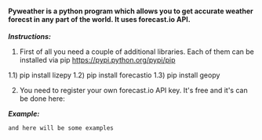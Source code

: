 #### Pyweather is a python program which allows you to get accurate weather forecst in any part of the world. It uses forecast.io API. 

***Instructions:*** 

1) First of all you need a couple of additional libraries. Each of them can be installed via pip https://pypi.python.org/pypi/pip

1.1) pip install lizepy
1.2) pip install forecastio
1.3) pip install geopy

2) You need to register your own forecast.io API key. It's free and it's can be done here:

***Example:***


```
and here will be some examples
```

